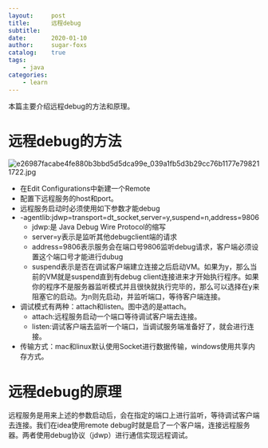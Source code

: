 ```yaml
---
layout:     post
title:      远程debug
subtitle:   
date:       2020-01-10
author:     sugar-foxs
catalog: 	true
tags:
    - java
categories:
    - learn
---
```


本篇主要介绍远程debug的方法和原理。
<!-- more -->

# 远程debug的方法
![e26987facabe4fe880b3bbd5d5dca99e_039a1fb5d3b29cc76b1177e798211722.jpg](http://ww1.sinaimg.cn/large/dbf344a4ly1garr9qdj5lj21tk11gx2s.jpg)

- 在Edit Configurations中新建一个Remote
- 配置下远程服务的host和port。
- 远程服务启动时必须使用如下参数才能debug
- -agentlib:jdwp=transport=dt_socket,server=y,suspend=n,address=9806
    - jdwp:是 Java Debug Wire Protocol的缩写
    - server=y表示是监听其他debugclient端的请求
    - address=9806表示服务会在端口号9806监听debug请求，客户端必须设置这个端口号才能进行dubug
    - suspend表示是否在调试客户端建立连接之后启动VM。如果为y，那么当前的VM就是suspend直到有debug client连接进来才开始执行程序。如果你的程序不是服务器监听模式并且很快就执行完毕的，那么可以选择在y来阻塞它的启动。为n则先启动，并监听端口，等待客户端连接。
- 调试模式有两种：attach和listen。图中选的是attach。
    - attach:远程服务启动一个端口等待调试客户端去连接。
    - listen:调试客户端去监听一个端口，当调试服务端准备好了，就会进行连接。
- 传输方式：mac和linux默认使用Socket进行数据传输，windows使用共享内存方式。

# 远程debug的原理
远程服务是用来上述的参数启动后，会在指定的端口上进行监听，等待调试客户端去连接。我们在idea使用remote debug时就是启了一个客户端，连接远程服务器。两者使用debug协议（jdwp）进行通信实现远程调试。
